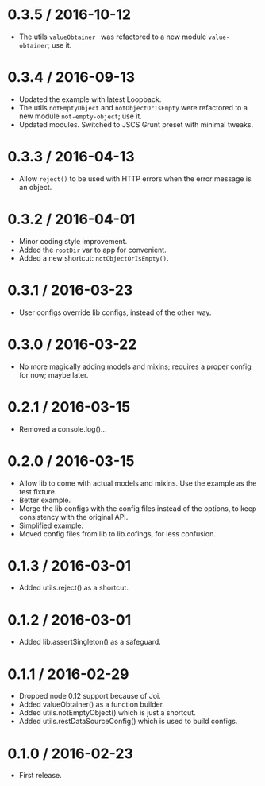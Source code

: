 
0.3.5 / 2016-10-12
==================

  * The utils `valueObtainer ` was refactored to a new module `value-obtainer`; use it.

0.3.4 / 2016-09-13
==================

  * Updated the example with latest Loopback.
  * The utils `notEmptyObject` and `notObjectOrIsEmpty` were refactored to a new module `not-empty-object`; use it.
  * Updated modules. Switched to JSCS Grunt preset with minimal tweaks.

0.3.3 / 2016-04-13
==================

  * Allow `reject()` to be used with HTTP errors when the error message is an object.

0.3.2 / 2016-04-01
==================

  * Minor coding style improvement.
  * Added the `rootDir` var to app for convenient.
  * Added a new shortcut: `notObjectOrIsEmpty()`.

0.3.1 / 2016-03-23
==================

  * User configs override lib configs, instead of the other way.

0.3.0 / 2016-03-22
==================

  * No more magically adding models and mixins; requires a proper config for now; maybe later.

0.2.1 / 2016-03-15
==================

  * Removed a console.log()...

0.2.0 / 2016-03-15
==================

  * Allow lib to come with actual models and mixins. Use the example as the test fixture.
  * Better example.
  * Merge the lib configs with the config files instead of the options, to keep consistency with the original API.
  * Simplified example.
  * Moved config files from lib to lib.cofings, for less confusion.

0.1.3 / 2016-03-01
==================

  * Added utils.reject() as a shortcut.

0.1.2 / 2016-03-01
==================

  * Added lib.assertSingleton() as a safeguard.

0.1.1 / 2016-02-29
==================

  * Dropped node 0.12 support because of Joi.
  * Added valueObtainer() as a function builder.
  * Added utils.notEmptyObject() which is just a shortcut.
  * Added utils.restDataSourceConfig() which is used to build configs.

0.1.0 / 2016-02-23
==================

* First release.
